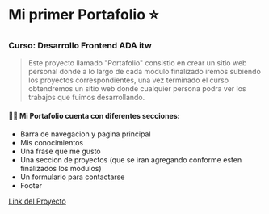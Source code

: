 # Mi primer Portafolio ⭐️
### Curso: Desarrollo Frontend ADA itw
    
>Este proyecto llamado "Portafolio" consistio en crear un sitio web personal donde a lo largo de cada modulo finalizado iremos subiendo los proyectos correspondientes, una vez terminado el curso obtendremos un sitio web donde cualquier persona podra ver los trabajos que fuimos desarrollando.

#### 👩‍💻  Mi Portafolio cuenta con diferentes secciones:
- Barra de navegacion y pagina principal
- Mis conocimientos 
- Una frase que me gusto
- Una seccion de proyectos (que se iran agregando conforme esten finalizados los modulos)
- Un formulario para contactarse
- Footer

[Link del Proyecto]( https://isabelalvarado21.github.io/portafolio/)    

